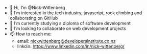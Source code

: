 - 👋 Hi, I’m @Nick-Wittenberg
- 👀 I’m interested in the tech industry, javascript, rock climbing and collaborating on GitHub
- 🌱 I’m currently studying a diploma of software development
- 💞️ I’m looking to collaborate on web development projects
- 📫 How to reach me:   
  - email: nickwittenberg@developersinstitute.co.nz
  - linkdin: https://www.linkedin.com/in/nick-wittenberg/

<!---
Nick-Wittenberg/Nick-Wittenberg is a ✨ special ✨ repository because its `README.md` (this file) appears on your GitHub profile.
You can click the Preview link to take a look at your changes.
--->

